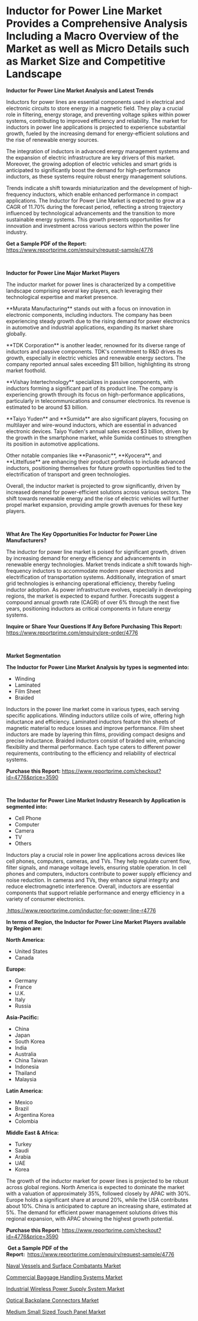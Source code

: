 <p><h1>Inductor for Power Line Market Provides a Comprehensive Analysis Including a Macro Overview of the Market as well as Micro Details such as Market Size and Competitive Landscape</h1></p><p><strong>Inductor for Power Line Market Analysis and Latest Trends</strong></p>
<p><p>Inductors for power lines are essential components used in electrical and electronic circuits to store energy in a magnetic field. They play a crucial role in filtering, energy storage, and preventing voltage spikes within power systems, contributing to improved efficiency and reliability. The market for inductors in power line applications is projected to experience substantial growth, fueled by the increasing demand for energy-efficient solutions and the rise of renewable energy sources. </p><p>The integration of inductors in advanced energy management systems and the expansion of electric infrastructure are key drivers of this market. Moreover, the growing adoption of electric vehicles and smart grids is anticipated to significantly boost the demand for high-performance inductors, as these systems require robust energy management solutions. </p><p>Trends indicate a shift towards miniaturization and the development of high-frequency inductors, which enable enhanced performance in compact applications. The Inductor for Power Line Market is expected to grow at a CAGR of 11.70% during the forecast period, reflecting a strong trajectory influenced by technological advancements and the transition to more sustainable energy systems. This growth presents opportunities for innovation and investment across various sectors within the power line industry.</p></p>
<p><strong>Get a Sample PDF of the Report:&nbsp;</strong> <a href="https://www.reportprime.com/enquiry/request-sample/4776">https://www.reportprime.com/enquiry/request-sample/4776</a></p>
<p>&nbsp;</p>
<p><strong>Inductor for Power Line Major Market Players</strong></p>
<p><p>The inductor market for power lines is characterized by a competitive landscape comprising several key players, each leveraging their technological expertise and market presence. </p><p>**Murata Manufacturing** stands out with a focus on innovation in electronic components, including inductors. The company has been experiencing steady growth due to the rising demand for power electronics in automotive and industrial applications, expanding its market share globally. </p><p>**TDK Corporation** is another leader, renowned for its diverse range of inductors and passive components. TDK's commitment to R&D drives its growth, especially in electric vehicles and renewable energy sectors. The company reported annual sales exceeding $11 billion, highlighting its strong market foothold.</p><p>**Vishay Intertechnology** specializes in passive components, with inductors forming a significant part of its product line. The company is experiencing growth through its focus on high-performance applications, particularly in telecommunications and consumer electronics. Its revenue is estimated to be around $3 billion.</p><p>**Taiyo Yuden** and **Sumida** are also significant players, focusing on multilayer and wire-wound inductors, which are essential in advanced electronic devices. Taiyo Yuden's annual sales exceed $3 billion, driven by the growth in the smartphone market, while Sumida continues to strengthen its position in automotive applications.</p><p>Other notable companies like **Panasonic**, **Kyocera**, and **Littelfuse** are enhancing their product portfolios to include advanced inductors, positioning themselves for future growth opportunities tied to the electrification of transport and green technologies.</p><p>Overall, the inductor market is projected to grow significantly, driven by increased demand for power-efficient solutions across various sectors. The shift towards renewable energy and the rise of electric vehicles will further propel market expansion, providing ample growth avenues for these key players.</p></p>
<p>&nbsp;</p>
<p><strong>What Are The Key Opportunities For Inductor for Power Line Manufacturers?</strong></p>
<p><p>The inductor for power line market is poised for significant growth, driven by increasing demand for energy efficiency and advancements in renewable energy technologies. Market trends indicate a shift towards high-frequency inductors to accommodate modern power electronics and electrification of transportation systems. Additionally, integration of smart grid technologies is enhancing operational efficiency, thereby fueling inductor adoption. As power infrastructure evolves, especially in developing regions, the market is expected to expand further. Forecasts suggest a compound annual growth rate (CAGR) of over 6% through the next five years, positioning inductors as critical components in future energy systems.</p></p>
<p><strong>Inquire or Share Your Questions If Any Before Purchasing This Report:</strong> <a href="https://www.reportprime.com/enquiry/pre-order/4776">https://www.reportprime.com/enquiry/pre-order/4776</a></p>
<p>&nbsp;</p>
<p><strong>Market Segmentation</strong></p>
<p><strong>The Inductor for Power Line Market Analysis by types is segmented into:</strong></p>
<p><ul><li>Winding</li><li>Laminated</li><li>Film Sheet</li><li>Braided</li></ul></p>
<p><p>Inductors in the power line market come in various types, each serving specific applications. Winding inductors utilize coils of wire, offering high inductance and efficiency. Laminated inductors feature thin sheets of magnetic material to reduce losses and improve performance. Film sheet inductors are made by layering thin films, providing compact designs and precise inductance. Braided inductors consist of braided wire, enhancing flexibility and thermal performance. Each type caters to different power requirements, contributing to the efficiency and reliability of electrical systems.</p></p>
<p><strong>Purchase this Report:&nbsp;</strong><a href="https://www.reportprime.com/checkout?id=4776&price=3590">https://www.reportprime.com/checkout?id=4776&price=3590</a></p>
<p>&nbsp;</p>
<p><strong>The Inductor for Power Line Market Industry Research by Application is segmented into:</strong></p>
<p><ul><li>Cell Phone</li><li>Computer</li><li>Camera</li><li>TV</li><li>Others</li></ul></p>
<p><p>Inductors play a crucial role in power line applications across devices like cell phones, computers, cameras, and TVs. They help regulate current flow, filter signals, and manage voltage levels, ensuring stable operation. In cell phones and computers, inductors contribute to power supply efficiency and noise reduction. In cameras and TVs, they enhance signal integrity and reduce electromagnetic interference. Overall, inductors are essential components that support reliable performance and energy efficiency in a variety of consumer electronics.</p></p>
<p><a href="https://www.reportprime.com/inductor-for-power-line-r4776">&nbsp;https://www.reportprime.com/inductor-for-power-line-r4776</a></p>
<p><strong>In terms of Region, the Inductor for Power Line Market Players available by Region are:</strong></p>
<p>
    <p> <strong> North America: </strong>
        <ul>
            <li>United States</li>
            <li>Canada</li>
        </ul>
        </p> 
    <p> <strong> Europe: </strong>
        <ul>
            <li>Germany</li>
            <li>France</li>
            <li>U.K.</li>
            <li>Italy</li>
            <li>Russia</li>
        </ul>
        </p> 
    <p> <strong> Asia-Pacific: </strong>
        <ul>
            <li>China</li>
            <li>Japan</li>
            <li>South Korea</li>
            <li>India</li>
            <li>Australia</li>
            <li>China Taiwan</li>
            <li>Indonesia</li>
            <li>Thailand</li>
            <li>Malaysia</li>
        </ul>
        </p> 
    <p> <strong> Latin America: </strong>
        <ul>
            <li>Mexico</li>
            <li>Brazil</li>
            <li>Argentina Korea</li>
            <li>Colombia</li>
        </ul>
        </p> 
    <p> <strong> Middle East & Africa: </strong>
        <ul>
            <li>Turkey</li>
            <li>Saudi</li>
            <li>Arabia</li>
            <li>UAE</li>
            <li>Korea</li>
        </ul>
    </p>
    </p>
<p><p>The growth of the inductor market for power lines is projected to be robust across global regions. North America is expected to dominate the market with a valuation of approximately 35%, followed closely by APAC with 30%. Europe holds a significant share at around 20%, while the USA contributes about 10%. China is anticipated to capture an increasing share, estimated at 5%. The demand for efficient power management solutions drives this regional expansion, with APAC showing the highest growth potential.</p></p>
<p><strong>Purchase this Report: </strong><a href="https://www.reportprime.com/checkout?id=4776&price=3590">https://www.reportprime.com/checkout?id=4776&price=3590</a></p>
<p>&nbsp;<strong>Get a Sample PDF of the Report:&nbsp;&nbsp;</strong><a href="https://www.reportprime.com/enquiry/request-sample/4776">https://www.reportprime.com/enquiry/request-sample/4776</a></p>
<p><strong></strong></p>
<p><p><a href="https://www.linkedin.com/pulse/global-perspectives-naval-vessels-surface-combatants-market-qldjc?trackingId=VJhqxcIuQzaAXOqG0iA6BQ%3D%3D">Naval Vessels and Surface Combatants Market</a></p><p><a href="https://issuu.com/reportprime-2/docs/commercial-baggage-handling-systems_9c3dc7a20492b9">Commercial Baggage Handling Systems Market</a></p><p><a href="https://issuu.com/reportprime-2/docs/industrial-wireless-power-supply-sy_c8b08100441a1c">Industrial Wireless Power Supply System Market</a></p><p><a href="https://www.linkedin.com/pulse/insights-optical-backplane-connectors-market-share-competitive-llfac?trackingId=arpizK48SbWAnr3u%2BjeMvQ%3D%3D">Optical Backplane Connectors Market</a></p><p><a href="https://github.com/JosephineMcguire65/Market-Research-Report-List-1/blob/main/medium-small-sized-touch-panel-market.md">Medium Small Sized Touch Panel Market</a></p></p>